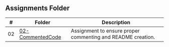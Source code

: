##  Assignments Folder

|  #  | Folder                                                                                  |                        Description                          |
|:---:| --------------------------------------------------------------------------------------- | ----------------------------------------------------------- |
|  02  | [02-CommentedCode](https://github.com/apwarren/3013-Algorithms-Warren/tree/master/Assignments/02-CommentedCode) | Assignment to ensure proper commenting and README creation. |
